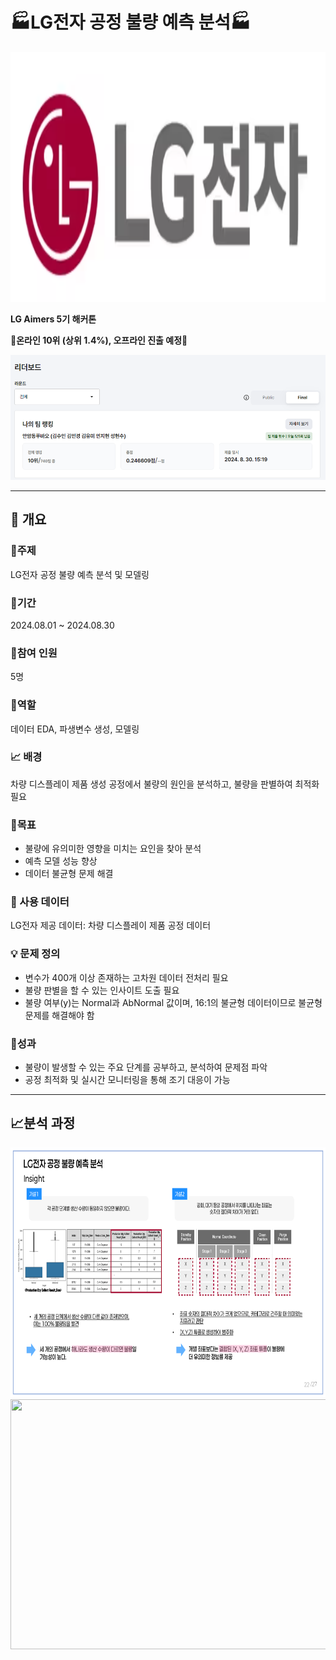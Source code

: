 # :factory:LG전자 공정 불량 예측 분석:factory:

<img src="./LG Aimers_5_images/lg.png" width="800" height="400"/>


**LG Aimers 5기 해커톤**

**:high_brightness:온라인 10위 (상위 1.4%), 오프라인 진출 예정:high_brightness:**

<img src="./LG Aimers_5_images/LG aimers 5_online.png" width="800" height="200"/>


----------------------

## :book: 개요

### :dart:주제
LG전자 공정 불량 예측 분석 및 모델링


### :calendar:기간
2024.08.01 ~ 2024.08.30


### :busts_in_silhouette:참여 인원
5명

### :memo:역할
데이터 EDA, 파생변수 생성, 모델링


### :chart_with_upwards_trend: 배경
차량 디스플레이 제품 생성 공정에서 불량의 원인을 분석하고,  불량을 판별하여 최적화 필요


### :triangular_flag_on_post:목표
- 불량에 유의미한 영향을 미치는 요인을 찾아 분석
- 예측 모델 성능 향상
- 데이터 불균형 문제 해결


### :open_file_folder: 사용 데이터
LG전자 제공 데이터: 차량 디스플레이 제품 공정 데이터


### :bulb: 문제 정의
- 변수가 400개 이상 존재하는 고차원 데이터 전처리 필요
- 불량 판별을 할 수 있는 인사이트 도출 필요
- 불량 여부(y)는 Normal과 AbNormal 값이며, 16:1의 불균형 데이터이므로 불균형 문제를 해결해야 함

### :crown:성과
- 불량이 발생할 수 있는 주요 단계를 공부하고, 분석하여 문제점 파악
- 공정 최적화 및 실시간 모니터링을 통해 조기 대응이 가능

---------

## :chart_with_upwards_trend:분석 과정

<img src="./LG Aimers_5_images/취업 포트폴리오 최종_22.png" width="800" height="400"/>

<img src="./MLOps_images/취업 포트폴리오 최종_23.png" width="800" height="400"/>
